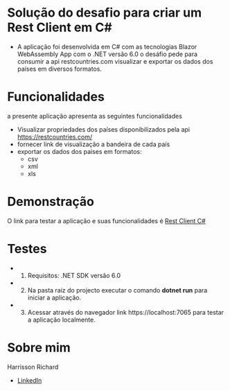 # Solução do desafio para criar um Rest Client em C#
* A aplicação foi desenvolvida em C# com as tecnologias Blazor WebAssembly App com o .NET versão 6.0
o desáfio pede para consumir a api <a herf="https://restcountries.com/">restcountries.com</a>  visualizar e exportar os dados dos países em diversos formatos.

# Funcionalidades
a presente aplicação apresenta as seguintes funcionalidades
* Visualizar propriedades dos países disponibilizados pela api <a herf="https://restcountries.com/">https://restcountries.com/</a>
* fornecer link de visualização a bandeira de cada país
* exportar os dados dos paises em formatos:
    - csv
    - xml
    - xls

# Demonstração
O link para testar a aplicação e suas funcionalidades é <a href="https://rest-countries-c-sharp.netlify.app/">Rest Client C#</a>  

# Testes
* 1. Requisitos: .NET SDK versão 6.0
* 2. Na pasta raiz do projecto executar o comando <b>dotnet run</b> para iniciar a aplicação.
* 3. Acessar através do navegador link <a herf="https://localhost:7065"> https://localhost:7065 </a> para testar a aplicação localmente.

# Sobre mim
Harrisson Richard
- <a href="https://www.linkedin.com/in/harrisson-richard/">LinkedIn</a>
